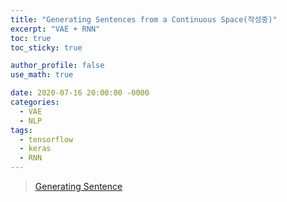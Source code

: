 ```yaml
---
title: "Generating Sentences from a Continuous Space(작성중)"
excerpt: "VAE + RNN"
toc: true
toc_sticky: true

author_profile: false
use_math: true

date: 2020-07-16 20:00:00 -0000
categories: 
  - VAE
  - NLP
tags:
  - tensorflow
  - keras
  - RNN
---
```


> [Generating Sentence](https://arxiv.org/abs/1511.06349)

<!--stackedit_data:
eyJoaXN0b3J5IjpbLTE0Njk2MTg5MTldfQ==
-->
